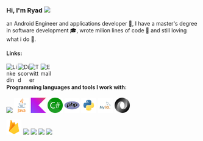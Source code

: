 ### Hi, I'm Ryad <img src="https://media.giphy.com/media/hvRJCLFzcasrR4ia7z/giphy.gif" width="25px">

an Android Engineer and applications developer 📱, I have a master's degree in software development 🎓, wrote milion lines of code 📝 and still loving what i do 🤍.

#### Links:

<a href="https://www.linkedin.com/in/ryadamir/">
  <img align="left" alt="Linkedin" width="30px" src="https://raw.githubusercontent.com/peterthehan/peterthehan/master/assets/linkedin.svg" />
</a> 
<a href="https://discordapp.com/users/rimir#1299">
  <img align="left" alt="Discord" width="30px" src="https://raw.githubusercontent.com/peterthehan/peterthehan/master/assets/discord.svg" />
</a> 
<a href="https://twitter.com/ryadmir">
  <img align="left" alt="Twitter" width="30px" src="https://raw.githubusercontent.com/peterthehan/peterthehan/master/assets/twitter.svg" />
</a>
<a href="mailto:ryadamirads@gmail.com">
  <img align="left" alt="Email" width="30px" src="https://cdn.svgporn.com/logos/google-gmail.svg" />
</a> 
<br />
<br />

#### Programming languages and tools I work with:

<code><img height="40" src="https://cdn.svgporn.com/logos/android-vertical.svg"></code>
<code><img height="40" src="https://raw.githubusercontent.com/github/explore/80688e429a7d4ef2fca1e82350fe8e3517d3494d/topics/java/java.png"></code>
<code><img height="40" src="https://raw.githubusercontent.com/github/explore/80688e429a7d4ef2fca1e82350fe8e3517d3494d/topics/kotlin/kotlin.png"></code>
<code><img height="40" src="https://raw.githubusercontent.com/github/explore/80688e429a7d4ef2fca1e82350fe8e3517d3494d/topics/csharp/csharp.png"></code>
<code><img height="40" src="https://raw.githubusercontent.com/github/explore/80688e429a7d4ef2fca1e82350fe8e3517d3494d/topics/php/php.png"></code>
<code><img height="40" src="https://raw.githubusercontent.com/github/explore/80688e429a7d4ef2fca1e82350fe8e3517d3494d/topics/python/python.png"></code>
<code><img height="40" src="https://raw.githubusercontent.com/github/explore/80688e429a7d4ef2fca1e82350fe8e3517d3494d/topics/mysql/mysql.png"></code>
<code><img height="40" src="https://raw.githubusercontent.com/github/explore/80688e429a7d4ef2fca1e82350fe8e3517d3494d/topics/json/json.png"></code>

<code><img height="40" src="https://raw.githubusercontent.com/github/explore/80688e429a7d4ef2fca1e82350fe8e3517d3494d/topics/firebase/firebase.png"></code>
<code><img height="40" src="https://cdn.svgporn.com/logos/google-cloud.svg"></code>
<code><img height="40" src="https://cdn.svgporn.com/logos/google-analytics.svg"></code>
<code><img height="40" src="https://cdn.svgporn.com/logos/google-admob.svg"></code>
<code><img height="40" src="https://cdn.svgporn.com/logos/google-adsense.svg"></code>

<br />
